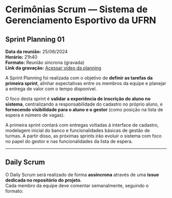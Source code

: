 # Cerimônias Scrum — Sistema de Gerenciamento Esportivo da UFRN

## Sprint Planning 01

**Data da reunião:** 25/06/2024  
**Horário:** 21h40  
**Formato:** Reunião síncrona (gravada)  
**Link da gravação:** [Acessar vídeo da planning](https://drive.google.com/file/d/1aZT88l_v-uizeeZdDEiYy4_KPLfklSHB/view)

A Sprint Planning foi realizada com o objetivo de **definir as tarefas da primeira sprint**, alinhar expectativas entre os membros da equipe e planejar a entrega de valor com o tempo disponível.

O foco desta sprint é **validar a experiência de inscrição do aluno no sistema**, centralizando a responsabilidade do cadastro no próprio aluno, e **fornecendo visibilidade para o aluno e o gestor** (como posição na lista de espera e número de vagas).  

A primeira sprint contará com entregas voltadas à interface de cadastro, modelagem inicial do banco e funcionalidades básicas de gestão de turmas. A partir disso, as próximas sprints irão evoluir o sistema com foco no papel do gestor e nas funcionalidades da lista de espera.

---

## Daily Scrum

O Daily Scrum será realizado de forma **assíncrona** através de uma **issue dedicada no repositório do projeto**.  
Cada membro da equipe deve comentar semanalmente, seguindo o formato:
